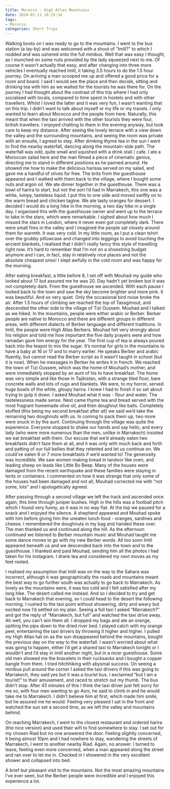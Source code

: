 ```yaml
---
title: Morocco - High Atlas Mountains
date: 2024-02-11 18:15:34
tags:
- Morocco
categories: Short Trips
---
```

Walking boots on I was ready to go to the mountains. I went to the bus station (a lay-by) and was welcomed with a shout of “Imlil?” to which I nodded and was ushered onto the full minibus. Well that was easy I thought, as I munched on some nuts provided by the lady squeezed next to me. Of course it wasn’t actually that easy, and after changing into three more vehicles I eventually reached Imlil, it taking 3.5 hours to do the 1.5 hour journey. On arriving a man scooped me up and offered a good price for a room and board. I said I would see the place and then decide, sitting and drinking tea with him as we waited for the tourists he was there for. On the journey I had thought about the contrast of this trip where I had only socialised with locals, compared to time spent in hostels and with other travellers. Whilst I loved the latter and it was very fun, I wasn’t wanting that on this trip. I didn’t want to talk about myself or my life or my travels. I only wanted to learn about Morocco and the people from here. Naturally, this meant that when the taxi arrived with the other tourists they were four, british travellers. I enjoyed chatting to them in the evening anyway, but took care to keep my distance. After seeing the lovely terrace with a view down the valley and the surrounding mountains, and seeing the room was private with an ensuite, I agreed to stay. After drinking thyme tea in the sun I went to find the nearby waterfall, dancing along the mountain-side path. The waterfall was odd, quite small and squished with a drink stall / cafe. I ate a Moroccan salad here and the man filmed a piece of cinematic genius, directing me to stand in different positions as he panned around. He showed me how to make the delicious harissa served on my salad, and gave me a handful of olives for free. The brits from the guesthouse appeared and I walked with them back to the village, where I bought some nuts and argon oil. We ate dinner together in the guesthouse. There was a bowl of harira to start, but not the sort I’d had in Marrakech, this one was a white, lumpy, tasteless liquid. I put this to one side and moved swiftly on to the warm bread and chicken tagine. We ate tasty oranges for dessert. I decided I would do a long hike in the morning, a two day hike in a single day. I organised this with the guesthouse owner and went up to the terrace to take in the stars, which were remarkable. I sighed about how much I missed the stars in London, where it never even got completely dark. There were small fires in the valley and I imagined the people sat closely around them for warmth. It was very cold. In my little room, as I put a clean tshirt over the grubby pillowcase and changed into leggings to avoid touching the ancient blankets, I realised that I didn’t really fancy this style of travelling right now. It’s hard to remember that I’m not on a shoestring budget anymore and I can, in fact, stay in relatively nice places and not the absolute cheapest ones! I slept awfully in the cold room and was happy for the morning.

After eating breakfast, a little before 8, I set off with Mouhad my guide who looked about 17 but assured me he was 20. Day hadn’t yet broken but it was not completely dark. From the guesthouse we ascended. With each pause I looked back to the town and saw the sky become brighter and more pink. It was beautiful. And so very quiet. Only the occasional bird noise broke the air. After 1.5 hours of climbing we reached the top of Tassgimout, and descended the other side to the village of Tizi Oussem. Mouhad and I talked as we hiked. In the mountains, people were either arabic or Berber. Berber people are native to Morocco and there are different groups in different areas, with different dialects of Berber language and different traditions. In Imlil, the people were High Atlas Berbers. Mouhad felt very strongly about his religion and told me how important the five daily prayers were and how ramadan gave him energy for the year. The first cup of tea is always poured back into the teapot to mix the sugar. It’s normal for girls in the mountains to have a baby at 16 or 17 and to marry earlier. He speaks Berber and arabic fluently, but cannot read the Berber script as it wasn’t taught in school (but it is now). When he messages in Berber he writes it in french. We reached the town of Tizi Oussem, which was the home of Mouhad’s mother, and were immediately stopped by an aunt of his to have breakfast. The home was very simple and like those in Tajikistan, with a strange tiled floor, bare concrete walls and lots of rugs and blankets. We were, to my horror, served huge bowls of the white, gloupy harira. I knew I had to finish it so set about trying to gulp it down. I asked Mouhad what it was - flour and water. The tastelessness made sense. Next came thyme tea and bread served with the most fragrant homemade olive oil, and then doughnut like balls. Completely stuffed (this being my second breakfast after all) we said we’d take the remaining two doughnuts with us. In coming to pack them up, two more were snuck in by the aunt. Continuing through the village was quite the experience. Everyone stopped to shake our hands and say hello, and every lady (who were more numerous than the men, unlike in Marrakech) insisted we eat breakfast with them. Our excuse that we’d already eaten two breakfasts didn’t faze them at all, and it was only with much back and forth and patting of our full bellies that they relented and let us continue on. We could’ve eaten 6 or 7 more breakfasts if we’d wanted to! The generosity was incredible. We saw women making bread in tandoor like oven, and leading sheep on leads like Little Bo Beep. Many of the houses were damaged from the recent earthquake and these families were staying in tents or containers. I commented on how it was strange that only some of the houses had been damaged and not all, Mouhad corrected me with “not some, lots” and I apologetically agreed.

After passing through a second village we left the track and ascended once again, this time through juniper bushes. High in the hills was a football pitch which I found very funny, as it was in no way flat. At the top we paused for a snack and I enjoyed the silence. A shepherd appeared and Mouhad spoke with him before giving him the uneaten lunch food - oranges, sardines and cheese. I remembered the doughnuts in my bag and handed these over. The man thanked us and continued along the hill. As the afternoon continued we listened to Berber mountain music and Mouhad taught me some dance moves to go with my new Berber words. All too soon Imlil appeared beneath us and we descended back into the town and to the guesthouse. I thanked and paid Mouhad, sending him all the photos I had taken for his instagram. I drank tea and considered my next moves as my feet rested. 

I realised my assumption that Imlil was on the way to the Sahara was incorrect, although it was geographically the roads and mountains meant the best way to go further south was actually to go back to Marrakech. As lovely as the mountains were, it was too cold and I felt satisfied after my long hike. The desert called me instead. And so I decided to try and get back to Marrakech that evening, so I could head to the desert the following morning. I rushed to the taxi point without showering, dirty and weary but excited now I’d settled on my plan. Seeing a full taxi I asked “Marrakech?” and got the reply of “Marrakech, but full” and watched the taxi drive away. Ah well, you can’t win them all. I dropped my bags and ate an orange, spitting the pips down to the dried river bed. I played catch with my orange peel, entertaining the taxi drivers by throwing it higher and higher. I pulled my High Atlas hat on as the sun disappeared behind the mountains, bought the previous day on the way to the waterfall. I wasn’t worried about what was going to happen, either I’d get a shared taxi to Marrakech tonight or I wouldn’t and I’d stay in Imlil another night, but in a nicer guesthouse. Some old men showed me the bracelets in their rucksacks and I bought a copper bangle from them. I tried hitchhiking with abysmal success. On seeing a minibus pull around the corner I asked the taxi drivers if this was going to Marrakech, they said yes but it was a tourist bus. I exclaimed “but I am a tourist!” to their amusement, and raced to stretch out my thumb. The bus didn’t stop. After 45 minutes of this I think the taxi driver just felt sorry for me so, with four men wanting to go Asni, he said to climb in and he would take me to Marrakech. I didn’t believe him at first, which made him smile, but he assured me he would. Feeling very pleased I sat in the front and watched the sun set a second time, as we left the valley and mountains behind. 

On reaching Marrakech, I went to the closest restaurant and ordered harira (the nice version) and used their wifi to find somewhere to stay. I set out for my chosen Riad but no one answered the door. Feeling slightly concerned, it being almost 10pm and I had nowhere to stay, wandering the streets of Marrakech, I went to another nearby Riad. Again, no answer. I turned to leave, feeling even more concerned, when a man appeared along the street and ran over to let me in. Checked in I showered in the very excellent shower and collapsed into bed.

A brief but pleasant visit to the mountains. Not the most amazing mountains I’ve ever seen, but the Berber people were incredible and I enjoyed this experience a lot.